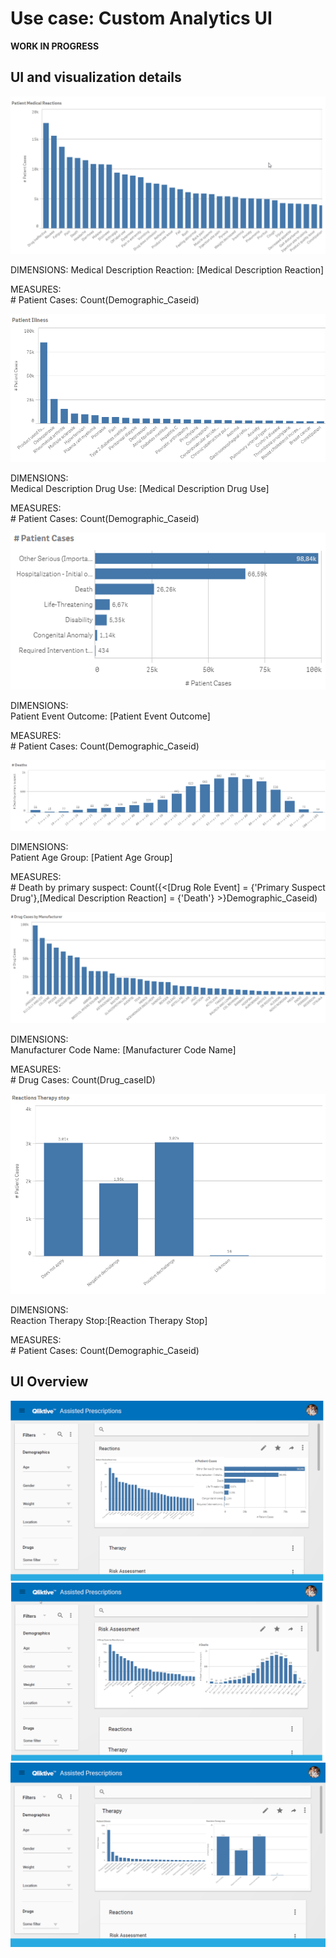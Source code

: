 # Use case: Custom Analytics UI

**WORK IN PROGRESS**

## UI and visualization details

![Viz one](./1.png)

DIMENSIONS: 
Medical Description Reaction: [Medical Description Reaction]  
  
MEASURES:  
\# Patient Cases: Count(Demographic_Caseid)  


![Viz two](./2.png)

DIMENSIONS:  
Medical Description Drug Use: [Medical Description Drug Use]  
  
MEASURES:  
\# Patient Cases: Count(Demographic_Caseid)  
 
  
![Viz three](./3.png)

DIMENSIONS:  
Patient Event Outcome: [Patient Event Outcome]  
  
MEASURES:  
\# Patient Cases: Count(Demographic_Caseid)

![Viz four](./4.png)

DIMENSIONS:  
Patient Age Group: [Patient Age Group]  
  
MEASURES:  
\# Death by primary suspect: Count({<[Drug Role Event] = {'Primary Suspect Drug'},[Medical Description Reaction] = {'Death'} >}Demographic_Caseid)  

![Viz five](./5.png)

DIMENSIONS:  
Manufacturer Code Name: [Manufacturer Code Name]    
  
MEASURES:  
\# Drug Cases: Count(Drug_caseID)

![Viz six](./6.png)

DIMENSIONS:  
Reaction Therapy Stop:[Reaction Therapy Stop]  
  
MEASURES:  
\# Patient Cases: Count(Demographic_Caseid)   

## UI Overview

![UI one](./7.png)
![UI two](./8.png)
![UI three](./9.png)